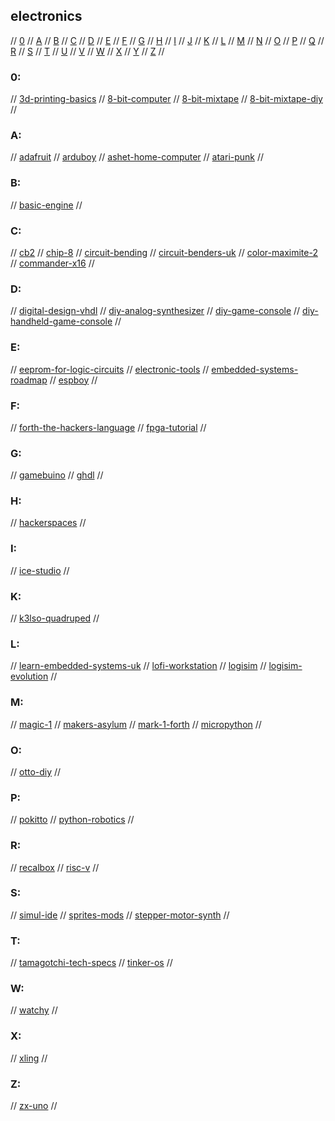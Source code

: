## electronics

// [0](#0) // [A](#a) // [B](#b) // [C](#c) // [D](#d) // [E](#e) // [F](#f) // [G](#g)
// [H](#h) // [I](#i) // [J](#j) // [K](#k) // [L](#l) // [M](#m) // [N](#n) // [O](#o)
// [P](#p) // [Q](#q) // [R](#r) // [S](#s) // [T](#t) // [U](#u) // [V](#v) // [W](#w)
// [X](#x) // [Y](#y) // [Z](#z) //

### 0:
// [3d-printing-basics](https://www.instructables.com/3D-Printing-Basics/)
// [8-bit-computer](https://eater.net/8bit/)
// [8-bit-mixtape](https://github.com/8BitMixtape)
// [8-bit-mixtape-diy](http://macumbista.net/?page_id=4607)
//

### A:
// [adafruit](https://www.adafruit.com/)
// [arduboy](https://arduboy.com/)
// [ashet-home-computer](https://ashet.computer/index.htm)
// [atari-punk](https://www.instructables.com/Atari-Punk-Console-Synthesizer/)
//

### B:
// [basic-engine](http://basicengine.org/)
//

### C:
// [cb2](http://cb2.qrp.gr)
// [chip-8](https://chip-8.com/)
// [circuit-bending](http://www.anti-theory.com/soundart/circuitbend/)
// [circuit-benders-uk](https://www.circuitbenders.co.uk/)
// [color-maximite-2](https://geoffg.net/maximite.html)
// [commander-x16](https://www.commanderx16.com/forum/index.php?/home/)
//

### D:
// [digital-design-vhdl](https://www.youtube.com/playlist?list=PL7kkolCtIBKLukrBsEDwKRTE64JvaJDhM)
// [diy-analog-synthesizer](https://www.youtube.com/watch?v=ADZXv5DA7Ek)
// [diy-game-console](https://www.pocket-lint.com/games/news/nintendo/137374-can-t-buy-a-snes-classic-mini-how-to-build-your-own-retro-console-for-just-50)
// [diy-handheld-game-console](https://www.instructables.com/DIY-Raspberry-Pi-Zero-Handheld-Game-Console/)
//

### E:
// [eeprom-for-logic-circuits](https://maker.pro/custom/tutorial/how-to-use-eeproms-to-represent-logic-functions-in-circuits)
// [electronic-tools](https://www.circuitbasics.com/electronic-tools-and-equipment/)
// [embedded-systems-roadmap](https://www.leitner-fischer.com/2022/03/28/embedded-software-engineer-roadmap/)
// [espboy](https://www.espboy.com/)
//

### F:
// [forth-the-hackers-language](https://hackaday.com/2017/01/27/forth-the-hackers-language/)
// [fpga-tutorial](https://fpgatutorial.com/)
//

### G:
// [gamebuino](https://gamebuino.com/)
// [ghdl](https://github.com/ghdl/ghdl)
//

### H:
// [hackerspaces](https://wiki.hackerspaces.org/Hackerspaces)
//

### I:
// [ice-studio](https://github.com/FPGAwars/icestudio)
//

### K:
// [k3lso-quadruped](https://hackaday.io/project/176487-k3lso-quadruped)
//

### L:
// [learn-embedded-systems-uk](https://learnembeddedsystems.co.uk/)
// [lofi-workstation](http://www.noystoise.com/2009/05/lo-fi-workstation.html)
// [logisim](http://www.cburch.com/logisim/)
// [logisim-evolution](https://github.com/logisim-evolution/logisim-evolution)
//

### M:
// [magic-1](http://www.homebrewcpu.com/)
// [makers-asylum](https://www.makersasylum.com/)
// [mark-1-forth](http://www.aholme.co.uk/Mk1/Architecture.htm)
// [micropython](https://micropython.org/)
//

### O:
// [otto-diy](https://www.ottodiy.com/)
//

### P:
// [pokitto](https://www.pokitto.com/)
// [python-robotics](https://github.com/AtsushiSakai/PythonRobotics)
//

### R:
// [recalbox](https://www.recalbox.com/)
// [risc-v](https://riscv.org/)
//

### S:
// [simul-ide](https://www.simulide.com/p/home.html)
// [sprites-mods](https://spritesmods.com/?art=main)
// [stepper-motor-synth](https://www.hackster.io/JonJonKayne/arduino-midi-stepper-synth-d291ae)
//

### T:
// [tamagotchi-tech-specs](http://tama.loociano.com/)
// [tinker-os](https://tinkerboarding.co.uk/wiki/index.php/TinkerOS)
//

### W:
// [watchy](https://watchy.sqfmi.com/)
//

### X:
// [xling](https://github.com/mcusim/Xling)
//

### Z:
// [zx-uno](https://zxuno.speccy.org/index_e.shtml)
//

